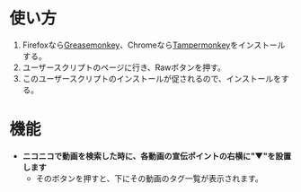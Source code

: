 使い方
======
1. Firefoxなら[Greasemonkey](https://addons.mozilla.org/ja/firefox/addon/greasemonkey/)、Chromeなら[Tampermonkey](https://chrome.google.com/webstore/detail/tampermonkey/dhdgffkkebhmkfjojejmpbldmpobfkfo)をインストールする。
2. ユーザースクリプトのページに行き、Rawボタンを押す。
3. このユーザースクリプトのインストールが促されるので、インストールをする。

機能
====
* __ニコニコで動画を検索した時に、各動画の宣伝ポイントの右横に"▼"を設置します__
  - そのボタンを押すと、下にその動画のタグ一覧が表示されます。
